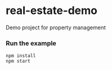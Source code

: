 # real-estate-demo

Demo project for property management

### Run the example

```
npm install
npm start
```
